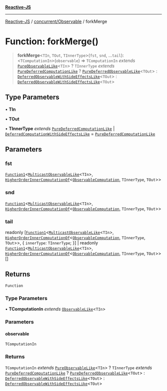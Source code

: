 [**Reactive-JS**](../../../README.md)

***

[Reactive-JS](../../../README.md) / [concurrent/Observable](../README.md) / forkMerge

# Function: forkMerge()

> **forkMerge**\<`TIn`, `TOut`, `TInnerType`\>(`fst`, `snd`, ...`tail`): \<`TComputationIn`\>(`observable`) => `TComputationIn` *extends* [`PureObservableLike`](../../interfaces/PureObservableLike.md)\<`TIn`\> ? `TInnerType` *extends* [`PureDeferredComputationLike`](../../../computations/interfaces/PureDeferredComputationLike.md) ? [`PureDeferredObservableLike`](../../interfaces/PureDeferredObservableLike.md)\<`TOut`\> : [`DeferredObservableWithSideEffectsLike`](../../interfaces/DeferredObservableWithSideEffectsLike.md)\<`TOut`\> : [`DeferredObservableWithSideEffectsLike`](../../interfaces/DeferredObservableWithSideEffectsLike.md)\<`TOut`\>

## Type Parameters

• **TIn**

• **TOut**

• **TInnerType** *extends* [`PureDeferredComputationLike`](../../../computations/interfaces/PureDeferredComputationLike.md) \| [`DeferredComputationWithSideEffectsLike`](../../../computations/interfaces/DeferredComputationWithSideEffectsLike.md) = [`PureDeferredComputationLike`](../../../computations/interfaces/PureDeferredComputationLike.md)

## Parameters

### fst

[`Function1`](../../../functions/type-aliases/Function1.md)\<[`MulticastObservableLike`](../../interfaces/MulticastObservableLike.md)\<`TIn`\>, [`HigherOrderInnerComputationOf`](../../../computations/type-aliases/HigherOrderInnerComputationOf.md)\<[`ObservableComputation`](../interfaces/ObservableComputation.md), `TInnerType`, `TOut`\>\>

### snd

[`Function1`](../../../functions/type-aliases/Function1.md)\<[`MulticastObservableLike`](../../interfaces/MulticastObservableLike.md)\<`TIn`\>, [`HigherOrderInnerComputationOf`](../../../computations/type-aliases/HigherOrderInnerComputationOf.md)\<[`ObservableComputation`](../interfaces/ObservableComputation.md), `TInnerType`, `TOut`\>\>

### tail

readonly \[[`Function1`](../../../functions/type-aliases/Function1.md)\<[`MulticastObservableLike`](../../interfaces/MulticastObservableLike.md)\<`TIn`\>, [`HigherOrderInnerComputationOf`](../../../computations/type-aliases/HigherOrderInnerComputationOf.md)\<[`ObservableComputation`](../interfaces/ObservableComputation.md), `TInnerType`, `TOut`\>\>, \{ `innerType`: `TInnerType`; \}\] | readonly [`Function1`](../../../functions/type-aliases/Function1.md)\<[`MulticastObservableLike`](../../interfaces/MulticastObservableLike.md)\<`TIn`\>, [`HigherOrderInnerComputationOf`](../../../computations/type-aliases/HigherOrderInnerComputationOf.md)\<[`ObservableComputation`](../interfaces/ObservableComputation.md), `TInnerType`, `TOut`\>\>[]

## Returns

`Function`

### Type Parameters

• **TComputationIn** *extends* [`ObservableLike`](../../interfaces/ObservableLike.md)\<`TIn`\>

### Parameters

#### observable

`TComputationIn`

### Returns

`TComputationIn` *extends* [`PureObservableLike`](../../interfaces/PureObservableLike.md)\<`TIn`\> ? `TInnerType` *extends* [`PureDeferredComputationLike`](../../../computations/interfaces/PureDeferredComputationLike.md) ? [`PureDeferredObservableLike`](../../interfaces/PureDeferredObservableLike.md)\<`TOut`\> : [`DeferredObservableWithSideEffectsLike`](../../interfaces/DeferredObservableWithSideEffectsLike.md)\<`TOut`\> : [`DeferredObservableWithSideEffectsLike`](../../interfaces/DeferredObservableWithSideEffectsLike.md)\<`TOut`\>
